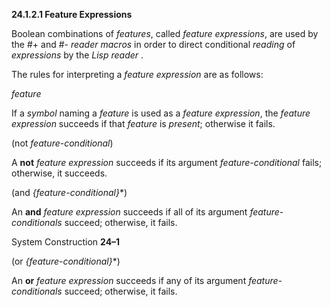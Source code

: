 **24.1.2.1 Feature Expressions** 

Boolean combinations of *features*, called *feature expressions*, are used by the #+ and #- *reader macros* in order to direct conditional *reading* of *expressions* by the *Lisp reader* . 

The rules for interpreting a *feature expression* are as follows: 

*feature* 

If a *symbol* naming a *feature* is used as a *feature expression*, the *feature expression* succeeds if that *feature* is *present*; otherwise it fails. 

(not *feature-conditional*) 

A **not** *feature expression* succeeds if its argument *feature-conditional* fails; otherwise, it succeeds. 

(and *\{feature-conditional\}*\*) 

An **and** *feature expression* succeeds if all of its argument *feature-conditionals* succeed; otherwise, it fails. 

System Construction **24–1**

 

 

(or *\{feature-conditional\}*\*) 

An **or** *feature expression* succeeds if any of its argument *feature-conditionals* succeed; otherwise, it fails. 

